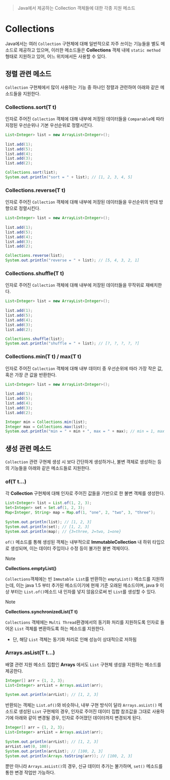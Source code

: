 > Java에서 제공하는 Collection 객체들에 대한 각종 지원 메소드

# Collections
Java에서는 여러 `Collection` 구현체에 대해 일반적으로 자주 쓰이는 기능들을 별도 메소드로 제공하고 있으며, 이러한 메소드들은 **Collections** 객체 내에 `static method` 형태로 지원하고 있어, 어느 위치에서든 사용할 수 있다.

## 정렬 관련 메소드
`Collection` 구현체에서 많이 사용하는 기능 중 하나인 정렬과 관련하여 아래와 같은 메소드들을 지원한다.
### Collections.sort(T t)
인자로 주어진 `Collection` 객체에 대해 내부에 저장된 데이터들을 `Comparable`에 따라 지정된 우선순위나 기본 우선순위로 정렬시킨다.
```java
List<Integer> list = new ArrayList<Integer>();  
  
list.add(1);  
list.add(5);  
list.add(4);  
list.add(3);  
list.add(2);

Collections.sort(list);  
System.out.println("sort = " + list); // [1, 2, 3, 4, 5]
```

### Collections.reverse(T t)
인자로 주어진 `Collection` 객체에 대해 내부에 저장된 데이터들을 우선순위의 반대 방향으로 정렬시킨다.
```java
List<Integer> list = new ArrayList<Integer>();  
  
list.add(1);  
list.add(5);  
list.add(4);  
list.add(3);  
list.add(2);

Collections.reverse(list);  
System.out.println("reverse = " + list); // [5, 4, 3, 2, 1]
```
### Collections.shuffle(T t)
인자로 주어진 `Collection` 객체에 대해 내부에 저장된 데이터들을 무작위로 재배치한다.
```java
List<Integer> list = new ArrayList<Integer>();  
  
list.add(1);  
list.add(5);  
list.add(4);  
list.add(3);  
list.add(2);

Collections.shuffle(list);  
System.out.println("shuffle = " + list); // [?, ?, ?, ?, ?]
```

### Collections.min(T t) / max(T t)
인자로 주어진 `Collection` 객체에 대해 내부 데이터 중 우선순위에 따라 가장 작은 값, 혹은 가장 큰 값을 반환한다.
```java
List<Integer> list = new ArrayList<Integer>();  
  
list.add(1);  
list.add(5);  
list.add(4);  
list.add(3);  
list.add(2);

Integer min = Collections.min(list);  
Integer max = Collections.max(list);  
System.out.println("min = " + min + ", max = " + max); // min = 1, max = 5
```

## 생성 관련 메소드
`Collection` 관련 구현체 생성 시 보다 간단하게 생성하거나, 불변 객체로 생성하는 등의 기능들을 아래와 같은 메소드들로 지원한다.
### of(T t...)
각 **Collection** 구현체에 대해 인자로 주어진 값들을 기반으로 한 불변 객체를 생성한다.
```java
List<Integer> list = List.of(1, 2, 3);  
Set<Integer> set = Set.of(1, 2, 3);  
Map<Integer, String> map = Map.of(1, "one", 2, "two", 3, "three");  
  
System.out.println(list); // [1, 2, 3]  
System.out.println(set); // [1, 2, 3]  
System.out.println(map); // {3=three, 2=two, 1=one}
```

`of()` 메소드를 통해 생성된 객체는 내부적으로 **ImmutableCollection** 내 하위 타입으로 생성되며, 이는 데이터 주입이나 수정 등이 불가한 불변 객체이다.

> [!NOTE]
> **Collections.emptyList()**
> 
> `Collections`객체에는 빈 `Immutable List`를 반환하는 `emptyList()` 메소드를 지원하는데, 이는 java 1.5 부터 추가된 메소드이기에 현재 기준 오래된 메소드이며, java 9 이상 부터는 `List.of()`메소드 내 인자를 넣지 않음으로써 빈 `List`를 생성할 수 있다.

> [!NOTE]
> **Collections.synchronizedList(T t)**
> 
> `Collections` 객체에는 `Multi Thread`환경에서의 동기화 처리를 지원하도록 인자로 들어온 `List` 객체를 변환하도록 하는 메소드를 지원한다.
> - 단, 해당 `List` 객체는 동기화 처리로 인해 성능이 상대적으로 저하됨
### Arrays.asList(T t...)
배열 관련 지원 메소드 집합인 **Arrays** 에서도 `List` 구현체 생성을 지원하는 메소드를 제공한다.
```java
Integer[] arr = {1, 2, 3};  
List<Integer> arrList = Arrays.asList(arr);  
  
System.out.println(arrList); // [1, 2, 3]
```
반환되는 객체는 `List.of()`와 비슷하나, 내부 구현 방식이 달라 `Arrays.asList()` 메소드로 생성된 `List` 구현체의 경우, 인자로 주어진 데이터 집합 참조값을 그대로 사용하기에 아래와 같이 변경될 경우, 인자로 주어졌던 데이터까지 변경되게 된다.

```java
Integer[] arr = {1, 2, 3};  
List<Integer> arrList = Arrays.asList(arr);  
  
System.out.println(arrList); // [1, 2, 3]  
arrList.set(0, 100);  
System.out.println(arrList); // [100, 2, 3]  
System.out.println(Arrays.toString(arr)); // [100, 2, 3]
```

뿐만 아니라 `Arrays.asList()`의 경우, 신규 데이터 추가는 불가하며, `set()` 메소드를 통한 변경 작업만 가능하다.
